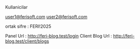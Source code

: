 Kullanicilar

user1@ferisoft.com
user2@ferisoft.com

ortak sifre :  FERI!2025


Panel Url : http://feri-blog.test/login
Client Blog Url : http://feri-blog.test/client/blogs
